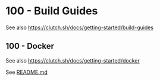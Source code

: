 # 100 - Build Guides

See also https://clutch.sh/docs/getting-started/build-guides

## 100 - Docker

See also https://clutch.sh/docs/getting-started/docker

See [README.md](./100/README.md)
